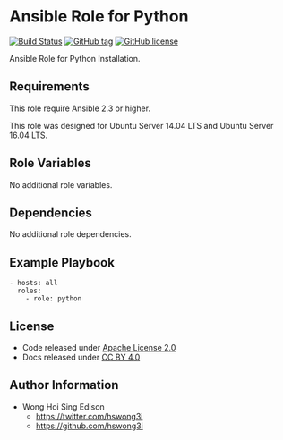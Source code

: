 Ansible Role for Python
====================

[![Build Status](https://travis-ci.org/alvistack/ansible-role-python.svg?branch=master)](https://travis-ci.org/alvistack/ansible-role-python)
[![GitHub tag](https://img.shields.io/github/tag/alvistack/ansible-role-python.svg)](https://github.com/alvistack/ansible-role-python)
[![GitHub license](https://img.shields.io/github/license/alvistack/ansible-role-python.svg)](https://github.com/alvistack/ansible-role-python/blob/master/LICENSE)

Ansible Role for Python Installation.

Requirements
------------

This role require Ansible 2.3 or higher.

This role was designed for Ubuntu Server 14.04 LTS and Ubuntu Server 16.04 LTS.

Role Variables
--------------

No additional role variables.

Dependencies
------------

No additional role dependencies.

Example Playbook
----------------

    - hosts: all
      roles:
        - role: python

License
-------

-   Code released under [Apache License 2.0](https://github.com/alvistack/ansible-role-python/blob/master/LICENSE)
-   Docs released under [CC BY 4.0](http://creativecommons.org/licenses/by/4.0/)

Author Information
------------------

-   Wong Hoi Sing Edison
    -   <https://twitter.com/hswong3i>
    -   <https://github.com/hswong3i>

